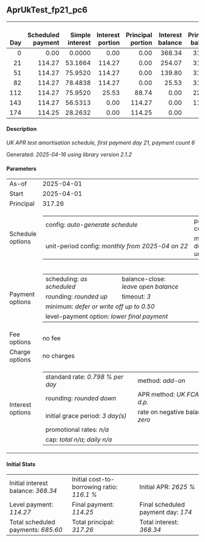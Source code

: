 <h2>AprUkTest_fp21_pc6</h2>
<table>
    <thead style="vertical-align: bottom;">
        <th style="text-align: right;">Day</th>
        <th style="text-align: right;">Scheduled payment</th>
        <th style="text-align: right;">Simple interest</th>
        <th style="text-align: right;">Interest portion</th>
        <th style="text-align: right;">Principal portion</th>
        <th style="text-align: right;">Interest balance</th>
        <th style="text-align: right;">Principal balance</th>
        <th style="text-align: right;">Total simple interest</th>
        <th style="text-align: right;">Total interest</th>
        <th style="text-align: right;">Total principal</th>
    </thead>
    <tr style="text-align: right;">
        <td class="ci00">0</td>
        <td class="ci01" style="white-space: nowrap;">0.00</td>
        <td class="ci02">0.0000</td>
        <td class="ci03">0.00</td>
        <td class="ci04">0.00</td>
        <td class="ci05">368.34</td>
        <td class="ci06">317.26</td>
        <td class="ci07">0.0000</td>
        <td class="ci08">0.00</td>
        <td class="ci09">0.00</td>
    </tr>
    <tr style="text-align: right;">
        <td class="ci00">21</td>
        <td class="ci01" style="white-space: nowrap;">114.27</td>
        <td class="ci02">53.1664</td>
        <td class="ci03">114.27</td>
        <td class="ci04">0.00</td>
        <td class="ci05">254.07</td>
        <td class="ci06">317.26</td>
        <td class="ci07">53.1664</td>
        <td class="ci08">114.27</td>
        <td class="ci09">0.00</td>
    </tr>
    <tr style="text-align: right;">
        <td class="ci00">51</td>
        <td class="ci01" style="white-space: nowrap;">114.27</td>
        <td class="ci02">75.9520</td>
        <td class="ci03">114.27</td>
        <td class="ci04">0.00</td>
        <td class="ci05">139.80</td>
        <td class="ci06">317.26</td>
        <td class="ci07">129.1185</td>
        <td class="ci08">228.54</td>
        <td class="ci09">0.00</td>
    </tr>
    <tr style="text-align: right;">
        <td class="ci00">82</td>
        <td class="ci01" style="white-space: nowrap;">114.27</td>
        <td class="ci02">78.4838</td>
        <td class="ci03">114.27</td>
        <td class="ci04">0.00</td>
        <td class="ci05">25.53</td>
        <td class="ci06">317.26</td>
        <td class="ci07">207.6023</td>
        <td class="ci08">342.81</td>
        <td class="ci09">0.00</td>
    </tr>
    <tr style="text-align: right;">
        <td class="ci00">112</td>
        <td class="ci01" style="white-space: nowrap;">114.27</td>
        <td class="ci02">75.9520</td>
        <td class="ci03">25.53</td>
        <td class="ci04">88.74</td>
        <td class="ci05">0.00</td>
        <td class="ci06">228.52</td>
        <td class="ci07">283.5543</td>
        <td class="ci08">368.34</td>
        <td class="ci09">88.74</td>
    </tr>
    <tr style="text-align: right;">
        <td class="ci00">143</td>
        <td class="ci01" style="white-space: nowrap;">114.27</td>
        <td class="ci02">56.5313</td>
        <td class="ci03">0.00</td>
        <td class="ci04">114.27</td>
        <td class="ci05">0.00</td>
        <td class="ci06">114.25</td>
        <td class="ci07">340.0856</td>
        <td class="ci08">368.34</td>
        <td class="ci09">203.01</td>
    </tr>
    <tr style="text-align: right;">
        <td class="ci00">174</td>
        <td class="ci01" style="white-space: nowrap;">114.25</td>
        <td class="ci02">28.2632</td>
        <td class="ci03">0.00</td>
        <td class="ci04">114.25</td>
        <td class="ci05">0.00</td>
        <td class="ci06">0.00</td>
        <td class="ci07">368.3487</td>
        <td class="ci08">368.34</td>
        <td class="ci09">317.26</td>
    </tr>
</table>
<h4>Description</h4>
<p><i>UK APR test amortisation schedule, first payment day 21, payment count 6</i></p>
<p>Generated: <i>2025-04-16 using library version 2.1.2</i></p>
<h4>Parameters</h4>
<table>
    <tr>
        <td>As-of</td>
        <td>2025-04-01</td>
    </tr>
    <tr>
        <td>Start</td>
        <td>2025-04-01</td>
    </tr>
    <tr>
        <td>Principal</td>
        <td>317.26</td>
    </tr>
    <tr>
        <td>Schedule options</td>
        <td>
            <table>
                <tr>
                    <td>config: <i>auto-generate schedule</i></td>
                    <td>payment count: <i>6</i></td>
                </tr>
                <tr>
                    <td style="white-space: nowrap;">unit-period config: <i>monthly from 2025-04 on 22</i></td>
                    <td>max duration: <i>unlimited</i></td>
                </tr>
            </table>
        </td>
    </tr>
    <tr>
        <td>Payment options</td>
        <td>
            <table>
                <tr>
                    <td>scheduling: <i>as scheduled</i></td>
                    <td>balance-close: <i>leave&nbsp;open&nbsp;balance</i></td>
                </tr>
                <tr>
                    <td>rounding: <i>rounded up</i></td>
                    <td>timeout: <i>3</i></td>
                </tr>
                <tr>
                    <td colspan='2'>minimum: <i>defer&nbsp;or&nbsp;write&nbsp;off&nbsp;up&nbsp;to&nbsp;0.50</i></td>
                </tr>
                <tr>
                    <td colspan='2'>level-payment option: <i>lower&nbsp;final&nbsp;payment</i></td>
                </tr>
            </table>
        </td>
    </tr>
    <tr>
        <td>Fee options</td>
        <td>no fee
        </td>
    </tr>
    <tr>
        <td>Charge options</td>
        <td>no charges
        </td>
    </tr>
    <tr>
        <td>Interest options</td>
        <td>
            <table>
                <tr>
                    <td>standard rate: <i>0.798 % per day</i></td>
                    <td>method: <i>add-on</i></td>
                </tr>
                <tr>
                    <td>rounding: <i>rounded down</i></td>
                    <td>APR method: <i>UK FCA to 1 d.p.</i></td>
                </tr>
                <tr>
                    <td>initial grace period: <i>3 day(s)</i></td>
                    <td>rate on negative balance: <i>zero</i></td>
                </tr>
                <tr>
                    <td colspan="2">promotional rates: <i><i>n/a</i></i></td>
                </tr>
                <tr>
                    <td colspan="2">cap: <i>total <i>n/a</i>; daily <i>n/a</i></td>
                </tr>
            </table>
        </td>
    </tr>
</table>
<h4>Initial Stats</h4>
<table>
    <tr>
        <td>Initial interest balance: <i>368.34</i></td>
        <td>Initial cost-to-borrowing ratio: <i>116.1 %</i></td>
        <td>Initial APR: <i>2625 %</i></td>
    </tr>
    <tr>
        <td>Level payment: <i>114.27</i></td>
        <td>Final payment: <i>114.25</i></td>
        <td>Final scheduled payment day: <i>174</i></td>
    </tr>
    <tr>
        <td>Total scheduled payments: <i>685.60</i></td>
        <td>Total principal: <i>317.26</i></td>
        <td>Total interest: <i>368.34</i></td>
    </tr>
</table>
